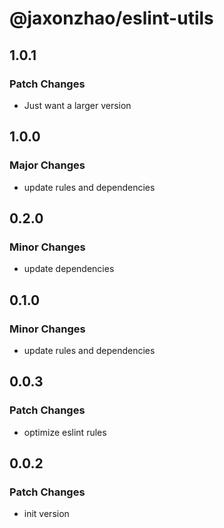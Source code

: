 # @jaxonzhao/eslint-utils

## 1.0.1

### Patch Changes

- Just want a larger version

## 1.0.0

### Major Changes

- update rules and dependencies

## 0.2.0

### Minor Changes

- update dependencies

## 0.1.0

### Minor Changes

- update rules and dependencies

## 0.0.3

### Patch Changes

- optimize eslint rules

## 0.0.2

### Patch Changes

- init version
